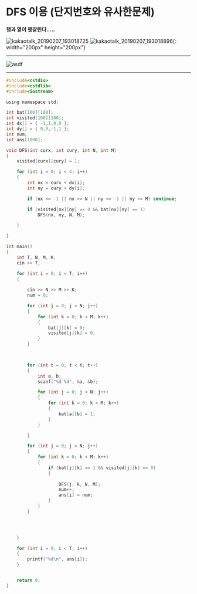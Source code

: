 # DFS 이용 (단지번호와 유사한문제)

**행과 열이 헷갈린다.....**

![kakaotalk_20190207_193018725](https://user-images.githubusercontent.com/29946480/52405622-0763de00-2b0f-11e9-95de-edbc9e61a9a9.jpg)
![kakaotalk_20190207_193018896](https://user-images.githubusercontent.com/29946480/52405623-0763de00-2b0f-11e9-8912-9214947d6fde.jpg){: width="200px" height="200px"} 

--------------------------------------------------------------------------------------------------------------

![asdf](https://user-images.githubusercontent.com/29946480/52404797-38dbaa00-2b0d-11e9-888a-22d65876437c.JPG)

-------------------------------------------------------------------------------------------------------------
```c
#include<cstdio>
#include<cstdlib>
#include<iostream>

using namespace std;

int bat[100][100];
int visited[100][100];
int dx[] = { -1,1,0,0 };
int dy[] = { 0,0,-1,1 };
int num;
int ans[1000];

void DFS(int curx, int cury, int N, int M)
{
	visited[curx][cury] = 1;

	for (int i = 0; i < 4; i++)
	{
		int nx = curx + dx[i];
		int ny = cury + dy[i];

		if (nx <= -1 || nx >= N || ny <= -1 || ny >= M) continue;

		if (visited[nx][ny] == 0 && bat[nx][ny] == 1)
			DFS(nx, ny, N, M);

	}

}

int main()
{
	int T, N, M, K;
	cin >> T;

	for (int i = 0; i < T; i++)
	{
		
		cin >> N >> M >> K;
		num = 0;

		for (int j = 0; j < N; j++)
		{
			for (int k = 0; k < M; k++)
			{
				bat[j][k] = 0;
				visited[j][k] = 0;
			}
		}

		

		for (int t = 0; t < K; t++)
		{
			int a, b;
			scanf("%d %d", &a, &b);

			for (int j = 0; j < N; j++)
			{
				for (int k = 0; k < M; k++)
				{
					bat[a][b] = 1;
				}
			}

		}

		for (int j = 0; j < N; j++)
		{
			for (int k = 0; k < M; k++)
			{
				if (bat[j][k] == 1 && visited[j][k] == 0)
				{
					
					DFS(j, k, N, M);
					num++;
					ans[i] = num;
				}
			}
		}

		


	}

	for (int i = 0; i < T; i++)
	{
		printf("%d\n", ans[i]);
	}


	return 0;
}
```

